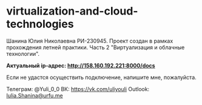# virtualization-and-cloud-technologies
Шанина Юлия Николаевна РИ-230945. Проект создан в рамках прохождения летней практики. Часть 2 "Виртуализация и облачные технологии". 

**Актуальный ip-адрес: http://158.160.192.221:8000/docs**

Если не удастся осуществить подключение, напишите мне, пожалуйста.

Телеграм: @Yuli_0_0
ВК: https://vk.com/uliyouli
Outlook: Iulia.Shanina@urfu.me
